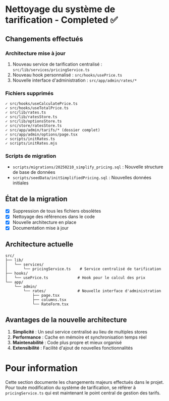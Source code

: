 # Nettoyage du système de tarification - Completed ✅

## Changements effectués

### Architecture mise à jour
1. Nouveau service de tarification centralisé : `src/lib/services/pricingService.ts`
2. Nouveau hook personnalisé : `src/hooks/usePrice.ts`
3. Nouvelle interface d'administration : `src/app/admin/rates/*`

### Fichiers supprimés
```
✓ src/hooks/useCalculatePrice.ts
✓ src/hooks/useTotalPrice.ts
✓ src/lib/rates.ts
✓ src/lib/ratesStore.ts
✓ src/lib/optionsStore.ts
✓ src/store/ratesStore.ts
✓ src/app/admin/tarifs/* (dossier complet)
✓ src/app/admin/options/page.tsx
✓ scripts/initRates.ts
✓ scripts/initRates.mjs
```

### Scripts de migration
- `scripts/migrations/20250210_simplify_pricing.sql` : Nouvelle structure de base de données
- `scripts/seedData/initSimplifiedPricing.sql` : Nouvelles données initiales

## État de la migration

- [x] Suppression de tous les fichiers obsolètes
- [x] Nettoyage des références dans le code
- [x] Nouvelle architecture en place
- [x] Documentation mise à jour

## Architecture actuelle

```
src/
├── lib/
│   └── services/
│       └── pricingService.ts    # Service centralisé de tarification
├── hooks/
│   └── usePrice.ts             # Hook pour le calcul des prix
└── app/
    └── admin/
        └── rates/              # Nouvelle interface d'administration
            ├── page.tsx
            ├── columns.tsx
            └── RateForm.tsx
```

## Avantages de la nouvelle architecture

1. **Simplicité** : Un seul service centralisé au lieu de multiples stores
2. **Performance** : Cache en mémoire et synchronisation temps réel
3. **Maintenabilité** : Code plus propre et mieux organisé
4. **Extensibilité** : Facilité d'ajout de nouvelles fonctionnalités

# Pour information

Cette section documente les changements majeurs effectués dans le projet. Pour toute modification du système de tarification, se référer à `pricingService.ts` qui est maintenant le point central de gestion des tarifs.

